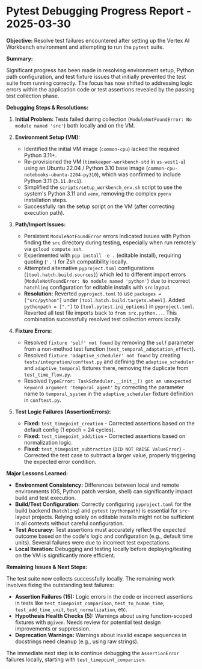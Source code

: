 # Pytest Debugging Progress Report - 2025-03-30

**Objective:** Resolve test failures encountered after setting up the Vertex AI Workbench environment and attempting to run the `pytest` suite.

**Summary:**

Significant progress has been made in resolving environment setup, Python path configuration, and test fixture issues that initially prevented the test suite from running correctly. The focus has now shifted to addressing logic errors within the application code or test assertions revealed by the passing test collection phase.

**Debugging Steps & Resolutions:**

1.  **Initial Problem:** Tests failed during collection (`ModuleNotFoundError: No module named 'src'`) both locally and on the VM.

2.  **Environment Setup (VM):**

    - Identified the initial VM image (`common-cpu`) lacked the required Python 3.11+.
    - Re-provisioned the VM (`timekeeper-workbench-std` in `us-west1-a`) using an Ubuntu 22.04 / Python 3.10 base image (`common-cpu-notebooks-ubuntu-2204-py310`), which was confirmed to include Python 3.11 (`3.11.0rc1`).
    - Simplified the `scripts/setup_workbench_env.sh` script to use the system's Python 3.11 and `venv`, removing the complex `pyenv` installation steps.
    - Successfully ran the setup script on the VM (after correcting execution path).

3.  **Path/Import Issues:**

    - Persistent `ModuleNotFoundError` errors indicated issues with Python finding the `src` directory during testing, especially when run remotely via `gcloud compute ssh`.
    - Experimented with `pip install -e .` (editable install), requiring quoting (`'.'`) for Zsh compatibility locally.
    - Attempted alternative `pyproject.toml` configurations (`[tool.hatch.build.sources]`) which led to different import errors (`ModuleNotFoundError: No module named 'python'`) due to incorrect `hatchling` configuration for editable installs with `src` layout.
    - **Resolution:** Reverted `pyproject.toml` to use `packages = ["src/python"]` under `[tool.hatch.build.targets.wheel]`. Added `pythonpath = ["."]` to `[tool.pytest.ini_options]` in `pyproject.toml`. Reverted all test file imports back to `from src.python...`. This combination successfully resolved test collection errors locally.

4.  **Fixture Errors:**

    - Resolved `fixture 'self' not found` by removing the `self` parameter from a non-method test function (`test_temporal_adaptation_effect`).
    - Resolved `fixture 'adaptive_scheduler' not found` by creating `tests/integration/conftest.py` and defining the `adaptive_scheduler` and `adaptive_temporal` fixtures there, removing the duplicate from `test_time_flow.py`.
    - Resolved `TypeError: TaskScheduler.__init__() got an unexpected keyword argument 'temporal_agent'` by correcting the parameter name to `temporal_system` in the `adaptive_scheduler` fixture definition in `conftest.py`.

5.  **Test Logic Failures (AssertionErrors):**
    - **Fixed:** `test_timepoint_creation` - Corrected assertions based on the default config (1 epoch = 24 cycles).
    - **Fixed:** `test_timepoint_addition` - Corrected assertions based on normalization logic.
    - **Fixed:** `test_timepoint_subtraction` (`DID NOT RAISE ValueError`) - Corrected the test case to subtract a larger value, properly triggering the expected error condition.

**Major Lessons Learned:**

- **Environment Consistency:** Differences between local and remote environments (OS, Python patch version, shell) can significantly impact build and test execution.
- **Build/Test Configuration:** Correctly configuring `pyproject.toml` for the build backend (`hatchling`) and `pytest` (`pythonpath`) is essential for `src`-layout projects. Relying solely on editable installs might not be sufficient in all contexts without careful configuration.
- **Test Accuracy:** Test assertions must accurately reflect the expected outcome based on the code's logic and configuration (e.g., default time units). Several failures were due to incorrect test expectations.
- **Local Iteration:** Debugging and testing locally before deploying/testing on the VM is significantly more efficient.

**Remaining Issues & Next Steps:**

The test suite now collects successfully locally. The remaining work involves fixing the outstanding test failures:

- **Assertion Failures (15):** Logic errors in the code or incorrect assertions in tests like `test_timepoint_comparison`, `test_to_human_time`, `test_add_time_unit`, `test_normalization`, etc.
- **Hypothesis Health Checks (5):** Warnings about using function-scoped fixtures with `@given`. Needs review for potential test design improvements or suppression.
- **Deprecation Warnings:** Warnings about invalid escape sequences in docstrings need cleanup (e.g., using raw strings).

The immediate next step is to continue debugging the `AssertionError` failures locally, starting with `test_timepoint_comparison`.
